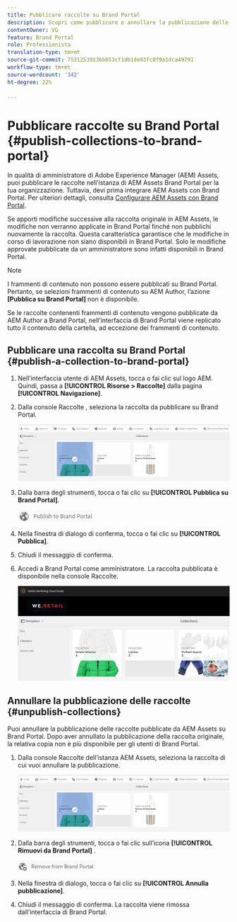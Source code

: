 ```yaml
---
title: Pubblicare raccolte su Brand Portal
description: Scopri come pubblicare e annullare la pubblicazione delle raccolte su Brand Portal.
contentOwner: VG
feature: Brand Portal
role: Professionista
translation-type: tm+mt
source-git-commit: 75312539136bb53cf1db1de03fc0f9a1dca49791
workflow-type: tm+mt
source-wordcount: '342'
ht-degree: 22%

---
```



# Pubblicare raccolte su Brand Portal {#publish-collections-to-brand-portal}

In qualità di amministratore di Adobe Experience Manager (AEM) Assets, puoi pubblicare le raccolte nell’istanza di AEM Assets Brand Portal per la tua organizzazione. Tuttavia, devi prima integrare AEM Assets con Brand Portal. Per ulteriori dettagli, consulta [Configurare AEM Assets con Brand Portal](configure-aem-assets-with-brand-portal.md).

Se apporti modifiche successive alla raccolta originale in AEM Assets, le modifiche non verranno applicate in Brand Portal finché non pubblichi nuovamente la raccolta. Questa caratteristica garantisce che le modifiche in corso di lavorazione non siano disponibili in Brand Portal. Solo le modifiche approvate pubblicate da un amministratore sono infatti disponibili in Brand Portal.

>[!NOTE]
>
>I frammenti di contenuto non possono essere pubblicati su Brand Portal. Pertanto, se selezioni frammenti di contenuto su AEM Author, l’azione **[Pubblica su Brand Portal]** non è disponibile.
>
>Se le raccolte contenenti frammenti di contenuto vengono pubblicate da AEM Author a Brand Portal, nell’interfaccia di Brand Portal viene replicato tutto il contenuto della cartella, ad eccezione dei frammenti di contenuto.

## Pubblicare una raccolta su Brand Portal {#publish-a-collection-to-brand-portal}

1. Nell’interfaccia utente di AEM Assets, tocca o fai clic sul logo AEM. Quindi, passa a **[!UICONTROL Risorse > Raccolte]** dalla pagina **[!UICONTROL Navigazione]**.
2. Dalla console Raccolte , seleziona la raccolta da pubblicare su Brand Portal.

   ![select_collection](assets/select_collection.png)

3. Dalla barra degli strumenti, tocca o fai clic su **[!UICONTROL Pubblica su Brand Portal]**.

   ![publish_to_bp_icon](assets/publish_to_bp_icon.png)

4. Nella finestra di dialogo di conferma, tocca o fai clic su **[!UICONTROL Pubblica]**.
5. Chiudi il messaggio di conferma.
6. Accedi a Brand Portal come amministratore. La raccolta pubblicata è disponibile nella console Raccolte.

   ![publish_collection](assets/published_collection.png)

## Annullare la pubblicazione delle raccolte {#unpublish-collections}

Puoi annullare la pubblicazione delle raccolte pubblicate da AEM Assets su Brand Portal. Dopo aver annullato la pubblicazione della raccolta originale, la relativa copia non è più disponibile per gli utenti di Brand Portal.

1. Dalla console Raccolte dell’istanza AEM Assets, seleziona la raccolta di cui vuoi annullare la pubblicazione.

   ![select_collection-1](assets/select_collection-1.png)

2. Dalla barra degli strumenti, tocca o fai clic sull’icona **[!UICONTROL Rimuovi da Brand Portal]** .

   ![remove_from_bp_icon](assets/remove_from_bp_icon.png)

3. Nella finestra di dialogo, tocca o fai clic su **[!UICONTROL Annulla pubblicazione]**.
4. Chiudi il messaggio di conferma. La raccolta viene rimossa dall’interfaccia di Brand Portal.
